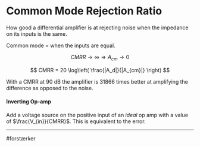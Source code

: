 # Common Mode Rejection Ratio
How good a differential amplifier is at rejecting noise when the impedance on its inputs is the same.

Common mode = when the inputs are equal.

$$CMRR \to \infty \Rightarrow A_{cm} \to 0$$

$$
CMRR = 20 \log\left( \frac{|A_d|}{|A_{cm}|} \right)
$$

With a CMRR at 90 dB the amplifier is 31866 times better at amplifying the difference as opposed to the noise.

#### Inverting Op-amp
Add a voltage source on the positive input of an *ideal* op amp with a value of $\frac{V_{in}}{CMRR}$. This is equivalent to the error.


---
#forstærker